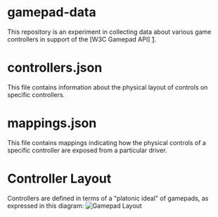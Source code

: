 gamepad-data
============

This repository is an experiment in collecting data about various
game controllers in support of the [W3C Gamepad API] [1].

[1]: https://dvcs.w3.org/hg/gamepad/raw-file/default/gamepad.html

controllers.json
================

This file contains information about the physical layout of controls
on specific controllers.

mappings.json
=============

This file contains mappings indicating how the physical controls
of a specific controller are exposed from a particular driver.

Controller Layout
=================

Controllers are defined in terms of a "platonic ideal" of gamepads, as
expressed in this diagram:
![Gamepad Layout](http://luser.github.io/gamepad-data/gamepad.svg)
